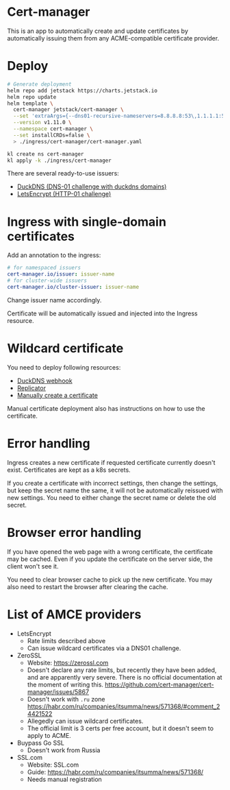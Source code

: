 
# Cert-manager

This is an app to automatically create and update certificates
by automatically issuing them from any ACME-compatible certificate provider.

# Deploy

```bash
# Generate deployment
helm repo add jetstack https://charts.jetstack.io
helm repo update
helm template \
  cert-manager jetstack/cert-manager \
  --set 'extraArgs={--dns01-recursive-nameservers=8.8.8.8:53\,1.1.1.1:53}' \
  --version v1.11.0 \
  --namespace cert-manager \
  --set installCRDs=false \
  > ./ingress/cert-manager/cert-manager.yaml

kl create ns cert-manager
kl apply -k ./ingress/cert-manager
```

There are several ready-to-use issuers:
- [DuckDNS (DNS-01 challenge with duckdns domains)](./duckdns/)
- [LetsEncrypt (HTTP-01 challenge)](./letsencrypt/)

# Ingress with single-domain certificates

Add an annotation to the ingress:
```yaml
# for namespaced issuers
cert-manager.io/issuer: issuer-name
# for cluster-wide issuers
cert-manager.io/cluster-issuer: issuer-name
```

Change issuer name accordingly.

Certificate will be automatically issued and injected into the Ingress resource.

# Wildcard certificate

You need to deploy following resources:
- [DuckDNS webhook](./duckdns/)
- [Replicator](../replicator/)
- [Manually create a certificate](../manual-certificates/)

Manual certificate deployment also has instructions on how to use the certificate.

# Error handling

Ingress creates a new certificate if requested certificate currently doesn't exist.
Certificates are kept as a k8s secrets.

If you create a certificate with incorrect settings,
then change the settings, but keep the secret name the same,
it will not be automatically reissued with new settings.
You need to either change the secret name or delete the old secret.

# Browser error handling

If you have opened the web page with a wrong certificate, the certificate may be cached.
Even if you update the certificate on the server side, the client won't see it.

You need to clear browser cache to pick up the new certificate.
You may also need to restart the browser after clearing the cache.

# List of AMCE providers

* LetsEncrypt
  * Rate limits described above
  * Can issue wildcard certificates via a DNS01 challenge.
* ZeroSSL
  * Website: https://zerossl.com
  * Doesn't declare any rate limits,
    but recently they have been added, and are apparently very severe.
    There is no official documentation at the moment of writing this.
    https://github.com/cert-manager/cert-manager/issues/5867
  * Doesn't work with `.ru` zone
    https://habr.com/ru/companies/itsumma/news/571368/#comment_24421522
  * Allegedly can issue wildcard certificates.
  * The official limit is 3 certs per free account, but it doesn't seem to apply to ACME.
* Buypass Go SSL
  * Doesn't work from Russia
* SSL.com
  * Website: SSL.com
  * Guide: https://habr.com/ru/companies/itsumma/news/571368/
  * Needs manual registration
